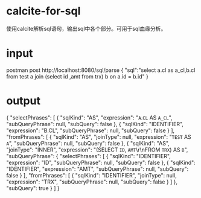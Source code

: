 # calcite-for-sql
使用calcite解析sql语句，输出sql中各个部分。可用于sql血缘分析。

# input
postman post http://localhost:8080/sql/parse
{
"sql":"select a.cl as a_cl,b.cl from test a join (select id ,amt from trx) b on a.id = b.id"
}

# output

{
"selectPhrases": [
{
"sqlKind": "AS",
"expression": "`A`.`CL` AS `A_CL`",
"subQueryPhrase": null,
"subQuery": false
},
{
"sqlKind": "IDENTIFIER",
"expression": "B.CL",
"subQueryPhrase": null,
"subQuery": false
}
],
"fromPhrases": [
{
"sqlKind": "AS",
"joinType": null,
"expression": "`TEST` AS `A`",
"subQueryPhrase": null,
"subQuery": false
},
{
"sqlKind": "AS",
"joinType": "INNER",
"expression": "(SELECT `ID`, `AMT`\r\nFROM `TRX`) AS `B`",
"subQueryPhrase": {
"selectPhrases": [
{
"sqlKind": "IDENTIFIER",
"expression": "ID",
"subQueryPhrase": null,
"subQuery": false
},
{
"sqlKind": "IDENTIFIER",
"expression": "AMT",
"subQueryPhrase": null,
"subQuery": false
}
],
"fromPhrases": [
{
"sqlKind": "IDENTIFIER",
"joinType": null,
"expression": "TRX",
"subQueryPhrase": null,
"subQuery": false
}
]
},
"subQuery": true
}
]
}
